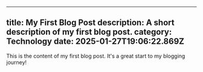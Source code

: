 ---
  title: My First Blog Post
  description: A short description of my first blog post.
  category: Technology
  date: 2025-01-27T19:06:22.869Z
  ---
  This is the content of my first blog post. It's a great start to my blogging journey!